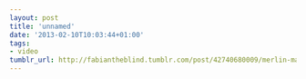 ```yaml
---
layout: post
title: 'unnamed'
date: '2013-02-10T10:03:44+01:00'
tags:
- video
tumblr_url: http://fabiantheblind.tumblr.com/post/42740680009/merlin-mann-saz-i-want-them-to-watch-that
---
```

